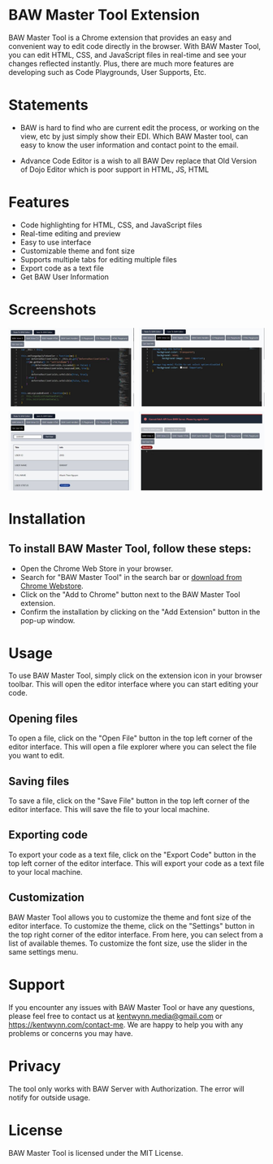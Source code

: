 # BAW Master Tool Extension

BAW Master Tool is a Chrome extension that provides an easy and convenient way to edit code directly in the browser. With BAW Master Tool, you can edit HTML, CSS, and JavaScript files in real-time and see your changes reflected instantly. Plus, there are much more features are developing such as Code Playgrounds, User Supports, Etc.

# Statements

- BAW is hard to find who are current edit the process, or working on the view, etc by just simply show their EDI. Which BAW Master tool, can easy to know the user information and contact point to the email.

- Advance Code Editor is a wish to all BAW Dev replace that Old Version of Dojo Editor which is poor support in HTML, JS, HTML

# Features

- Code highlighting for HTML, CSS, and JavaScript files
- Real-time editing and preview
- Easy to use interface
- Customizable theme and font size
- Supports multiple tabs for editing multiple files
- Export code as a text file
- Get BAW User Information

# Screenshots

<p dir="auto" style="display: grid; grid-template-columns: 1fr 1fr; gap: 10px;">
    <img src="screenshots/1.jpg">
    <img src="screenshots/2.jpg">
    <img src="screenshots/3.jpg">
    <img src="screenshots/4.jpg">
</p>

# Installation

## To install BAW Master Tool, follow these steps:

- Open the Chrome Web Store in your browser.
- Search for "BAW Master Tool" in the search bar or [download from Chrome Webstore](https://chrome.google.com/webstore/detail/jmdhdbkomcnoajghlfoldjgfaajnbkaj/preview?hl=en&authuser=0).
- Click on the "Add to Chrome" button next to the BAW Master Tool extension.
- Confirm the installation by clicking on the "Add Extension" button in the pop-up window.

# Usage

To use BAW Master Tool, simply click on the extension icon in your browser toolbar. This will open the editor interface where you can start editing your code.

## Opening files

To open a file, click on the "Open File" button in the top left corner of the editor interface. This will open a file explorer where you can select the file you want to edit.

## Saving files

To save a file, click on the "Save File" button in the top left corner of the editor interface. This will save the file to your local machine.

## Exporting code

To export your code as a text file, click on the "Export Code" button in the top left corner of the editor interface. This will export your code as a text file to your local machine.

## Customization

BAW Master Tool allows you to customize the theme and font size of the editor interface. To customize the theme, click on the "Settings" button in the top right corner of the editor interface. From here, you can select from a list of available themes. To customize the font size, use the slider in the same settings menu.

# Support

If you encounter any issues with BAW Master Tool or have any questions, please feel free to contact us at kentwynn.media@gmail.com or https://kentwynn.com/contact-me. We are happy to help you with any problems or concerns you may have.

# Privacy

The tool only works with BAW Server with Authorization. The error will notify for outside usage.

# License

BAW Master Tool is licensed under the MIT License.
